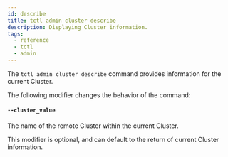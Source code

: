 ```yaml
---
id: describe
title: tctl admin cluster describe
description: Displaying Cluster information.
tags:
  - reference
  - tctl
  - admin
---
```


The `tctl admin cluster describe` command provides information for the current Cluster.

The following modifier changes the behavior of the command:

#### `--cluster_value`

The name of the remote Cluster within the current Cluster.

This modifier is optional, and can default to the return of current Cluster information.
